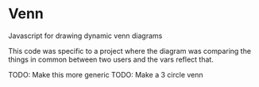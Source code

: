Venn
====

Javascript for drawing dynamic venn diagrams


This code was specific to a project where the diagram was comparing the things in common between two users and the vars reflect that.

TODO: Make this more generic
TODO: Make a 3 circle venn